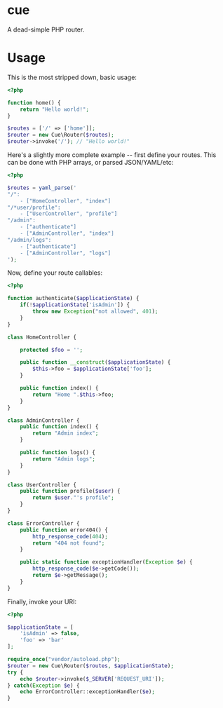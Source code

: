 cue
===

A dead-simple PHP router.

Usage
=====

This is the most stripped down, basic usage:

```php
<?php

function home() {
    return "Hello world!";
}

$routes = ['/' => ['home']];
$router = new Cue\Router($routes);
$router->invoke('/'); // "Hello world!"
```

Here's a slightly more complete example -- first define your routes. This can be done with PHP arrays, or parsed JSON/YAML/etc:

```php
<?php

$routes = yaml_parse('
"/":
    - ["HomeController", "index"]
"/*user/profile":
    - ["UserController", "profile"]
"/admin":
    - ["authenticate"]
    - ["AdminController", "index"]
"/admin/logs":
    - ["authenticate"]
    - ["AdminController", "logs"]
');
```

Now, define your route callables:

```php
<?php

function authenticate($applicationState) {
    if(!$applicationState['isAdmin']) {
        throw new Exception("not allowed", 401);
    }
}

class HomeController {

    protected $foo = '';

    public function __construct($applicationState) {
        $this->foo = $applicationState['foo'];
    }

    public function index() {
        return "Home ".$this->foo;
    }
}

class AdminController {
    public function index() {
        return "Admin index";
    }

    public function logs() {
        return "Admin logs";
    }
}

class UserController {
    public function profile($user) {
        return $user."'s profile";
    }
}

class ErrorController {
    public function error404() {
        http_response_code(404);
        return "404 not found";
    }

    public static function exceptionHandler(Exception $e) {
        http_response_code($e->getCode());
        return $e->getMessage();
    }
}
```

Finally, invoke your URI:

```php
<?php

$applicationState = [
    'isAdmin' => false,
    'foo' => 'bar'
];

require_once("vendor/autoload.php");
$router = new Cue\Router($routes, $applicationState);
try {
    echo $router->invoke($_SERVER['REQUEST_URI']);
} catch(Exception $e) {
    echo ErrorController::exceptionHandler($e);
}
```